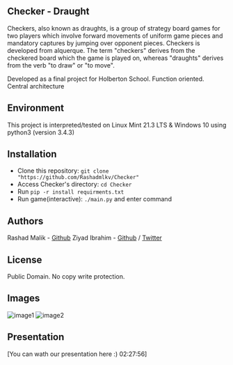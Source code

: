 ## Checker - Draught

Checkers, also known as draughts, is a group of strategy board games for two players which involve forward movements of uniform game pieces and mandatory captures by jumping over opponent pieces.
Checkers is developed from alquerque.
The term "checkers" derives from the checkered board which the game is played on, whereas "draughts" derives from the verb "to draw" or "to move".

Developed as a final project for Holberton School.
Function oriented. Central architecture

## Environment
This project is interpreted/tested on Linux Mint 21.3 LTS & Windows 10 using python3 (version 3.4.3)

## Installation
* Clone this repository: `git clone "https://github.com/Rashadmlkv/Checker"`
* Access Checker's directory: `cd Checker`
* Run `pip -r install requirments.txt`
* Run game(interactive): `./main.py` and enter command

## Authors
Rashad Malik - [Github](https://github.com/Rashadmlkv)
Ziyad Ibrahim - [Github](https://github.com/z1yad020) / [Twitter](https://twitter.com/_Ziyad_Ibrahim_)

## License
Public Domain. No copy write protection. 

## Images
![image1](https://github.com/Rashadmlkv/Checker/assets/58619029/cf2ecf1e-d17d-4672-b6f4-8664fd4f2ce1)
![image2](https://github.com/Rashadmlkv/Checker/assets/58619029/9c12b667-8d09-4b3f-ae6c-5f2200b21671)

## Presentation
[You can wath our presentation here :) 02:27:56]
